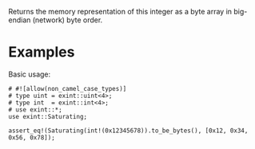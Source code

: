 Returns the memory representation of this integer as a byte array in
big-endian (network) byte order.

# Examples

Basic usage:

```
# #![allow(non_camel_case_types)]
# type uint = exint::uint<4>;
# type int  = exint::int<4>;
# use exint::*;
use exint::Saturating;

assert_eq!(Saturating(int!(0x12345678)).to_be_bytes(), [0x12, 0x34, 0x56, 0x78]);
```

